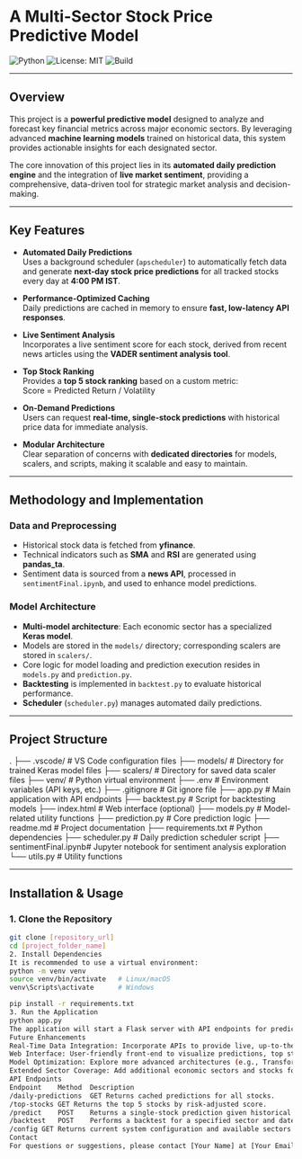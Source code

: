 # A Multi-Sector Stock Price Predictive Model

![Python](https://img.shields.io/badge/python-3.12-blue?logo=python)
![License: MIT](https://img.shields.io/badge/License-MIT-yellow.svg)
![Build](https://img.shields.io/badge/build-passing-brightgreen)

---

## Overview
This project is a **powerful predictive model** designed to analyze and forecast key financial metrics across major economic sectors. By leveraging advanced **machine learning models** trained on historical data, this system provides actionable insights for each designated sector.  

The core innovation of this project lies in its **automated daily prediction engine** and the integration of **live market sentiment**, providing a comprehensive, data-driven tool for strategic market analysis and decision-making.

---

## Key Features

- **Automated Daily Predictions**  
  Uses a background scheduler (`apscheduler`) to automatically fetch data and generate **next-day stock price predictions** for all tracked stocks every day at **4:00 PM IST**.

- **Performance-Optimized Caching**  
  Daily predictions are cached in memory to ensure **fast, low-latency API responses**.

- **Live Sentiment Analysis**  
  Incorporates a live sentiment score for each stock, derived from recent news articles using the **VADER sentiment analysis tool**.

- **Top Stock Ranking**  
  Provides a **top 5 stock ranking** based on a custom metric:  
Score = Predicted Return / Volatility

- **On-Demand Predictions**  
Users can request **real-time, single-stock predictions** with historical price data for immediate analysis.

- **Modular Architecture**  
Clear separation of concerns with **dedicated directories** for models, scalers, and scripts, making it scalable and easy to maintain.

---

## Methodology and Implementation

### Data and Preprocessing
- Historical stock data is fetched from **yfinance**.  
- Technical indicators such as **SMA** and **RSI** are generated using **pandas_ta**.  
- Sentiment data is sourced from a **news API**, processed in `sentimentFinal.ipynb`, and used to enhance model predictions.

### Model Architecture
- **Multi-model architecture**: Each economic sector has a specialized **Keras model**.  
- Models are stored in the `models/` directory; corresponding scalers are stored in `scalers/`.  
- Core logic for model loading and prediction execution resides in `models.py` and `prediction.py`.  
- **Backtesting** is implemented in `backtest.py` to evaluate historical performance.  
- **Scheduler** (`scheduler.py`) manages automated daily predictions.

---

## Project Structure
.
├── .vscode/ # VS Code configuration files
├── models/ # Directory for trained Keras model files
├── scalers/ # Directory for saved data scaler files
├── venv/ # Python virtual environment
├── .env # Environment variables (API keys, etc.)
├── .gitignore # Git ignore file
├── app.py # Main application with API endpoints
├── backtest.py # Script for backtesting models
├── index.html # Web interface (optional)
├── models.py # Model-related utility functions
├── prediction.py # Core prediction logic
├── readme.md # Project documentation
├── requirements.txt # Python dependencies
├── scheduler.py # Daily prediction scheduler script
├── sentimentFinal.ipynb# Jupyter notebook for sentiment analysis exploration
└── utils.py # Utility functions

---

## Installation & Usage

### 1. Clone the Repository
```bash
git clone [repository_url]
cd [project_folder_name]
2. Install Dependencies
It is recommended to use a virtual environment:
python -m venv venv
source venv/bin/activate   # Linux/macOS
venv\Scripts\activate      # Windows

pip install -r requirements.txt
3. Run the Application
python app.py
The application will start a Flask server with API endpoints for predictions and top-stock ranking.
Future Enhancements
Real-Time Data Integration: Incorporate APIs to provide live, up-to-the-minute predictions.
Web Interface: User-friendly front-end to visualize predictions, top stocks, and historical performance.
Model Optimization: Explore more advanced architectures (e.g., Transformers, hybrid LSTM-CNN) for improved performance.
Extended Sector Coverage: Add additional economic sectors and stocks for broader market insights.
API Endpoints
Endpoint	Method	Description
/daily-predictions	GET	Returns cached predictions for all stocks.
/top-stocks	GET	Returns the top 5 stocks by risk-adjusted score.
/predict	POST	Returns a single-stock prediction given historical data.
/backtest	POST	Performs a backtest for a specified sector and date range.
/config	GET	Returns current system configuration and available sectors.
Contact
For questions or suggestions, please contact [Your Name] at [Your Email Address].